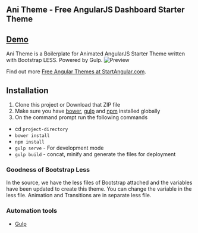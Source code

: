 ## Ani Theme - Free AngularJS Dashboard Starter Theme

## [Demo](http://rawgit.com/start-angular/ani-theme/master/dist/index.html)

Ani Theme is a Boilerplate for Animated AngularJS Starter Theme written with Bootstrap LESS. Powered by Gulp.
![Preview](/examples/preview.png)

Find out more [Free Angular Themes at StartAngular.com](http://www.startangular.com/).

## Installation
1. Clone this project or Download that ZIP file
2. Make sure you have [bower](http://bower.io/), [gulp](https://www.npmjs.com/package/gulp) and  [npm](https://www.npmjs.org/) installed globally
3. On the command prompt run the following commands
- cd `project-directory`
- `bower install`
- `npm install`
- `gulp serve` - For development mode
- `gulp build` - concat, minify and generate the files for deployment


### Goodness of Bootstrap Less
In the source, we have the less files of Bootstrap attached and the variables have been updated to create this theme. You can change the variable in the less file. Animation and Transitions are in separate less file.   

### Automation tools

- [Gulp](http://gulpjs.com/)

